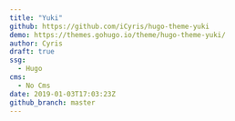 ```yaml
---
title: "Yuki"
github: https://github.com/iCyris/hugo-theme-yuki
demo: https://themes.gohugo.io/theme/hugo-theme-yuki/
author: Cyris
draft: true
ssg:
  - Hugo
cms:
  - No Cms
date: 2019-01-03T17:03:23Z
github_branch: master
---
```

